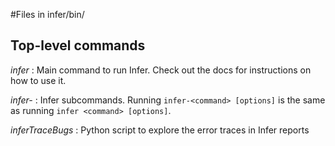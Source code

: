 #Files in infer/bin/

## Top-level commands

*infer* : Main command to run Infer. Check out the docs for instructions on how to use it.

*infer-<command>* : Infer subcommands. Running `infer-<command> [options]` is the same as running `infer <command> [options]`.

*inferTraceBugs* : Python script to explore the error traces in Infer reports
